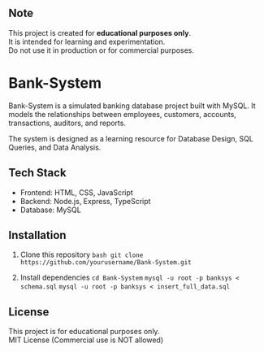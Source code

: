 ## Note
This project is created for **educational purposes only**.  
It is intended for learning and experimentation.  
Do not use it in production or for commercial purposes.

# Bank-System
Bank-System is a simulated banking database project built with MySQL.
It models the relationships between employees, customers, accounts, transactions, auditors, and reports.

The system is designed as a learning resource for Database Design, SQL Queries, and Data Analysis.

## Tech Stack
- Frontend: HTML, CSS, JavaScript
- Backend: Node.js, Express, TypeScript
- Database: MySQL

## Installation 
1. Clone this repository
``bash
   git clone https://github.com/yourusername/Bank-System.git``

2. Install dependencies
  ``cd Bank-System``
  ``mysql -u root -p banksys < schema.sql``
  ``mysql -u root -p banksys < insert_full_data.sql``

## License
This project is for educational purposes only.  
MIT License (Commercial use is NOT allowed)
